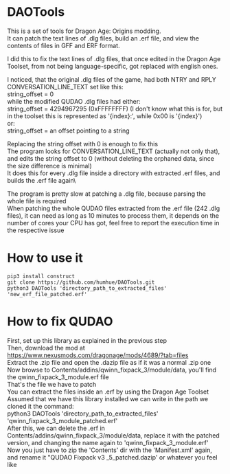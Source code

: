 # DAOTools
This is a set of tools for Dragon Age: Origins modding.\
It can patch the text lines of .dlg files, build an .erf file, and view the contents of files in GFF and ERF format.

I did this to fix the text lines of .dlg files, that once edited in the Dragon Age Toolset, from not being language-specific, got replaced with english ones.

I noticed, that the original .dlg files of the game, had both NTRY and RPLY CONVERSATION_LINE_TEXT set like this:\
    string_offset = 0\
while the modified QUDAO .dlg files had either:\
    string_offset = 4294967295 (0xFFFFFFFF) (I don't know what this is for, but in the toolset this is represented as '{index}:', while 0x00 is '{index}')\
    or:\
    string_offset = an offset pointing to a string

Replacing the string offset with 0 is enough to fix this\
The program looks for CONVERSATION_LINE_TEXT (actually not only that), and edits the string offset to 0 (without deleting the orphaned data, since the size difference is minimal)\
It does this for every .dlg file inside a directory with extracted .erf files, and builds the .erf file again\

The program is pretty slow at patching a .dlg file, because parsing the whole file is required\
When patching the whole QUDAO files extracted from the .erf file (242 .dlg files), it can need as long as 10 minutes to process them, it depends on the number of cores your CPU has got, feel free to report the execution time in the respective issue 

# How to use it
    pip3 install construct
    git clone https://github.com/humhue/DAOTools.git
    python3 DAOTools 'directory_path_to_extracted_files' 'new_erf_file_patched.erf'

# How to fix QUDAO
First, set up this library as explained in the previous step\
Then, download the mod at https://www.nexusmods.com/dragonage/mods/4689/?tab=files \
Extract the .zip file and open the .dazip file as if it was a normal .zip one\
Now browse to Contents/addins/qwinn_fixpack_3/module/data, you'll find the qwinn_fixpack_3_module.erf file\
That's the file we have to patch\
You can extract the files inside an .erf by using the Dragon Age Toolset\
Assumed that we have this library installed we can write in the path we cloned it the command:\
    python3 DAOTools 'directory_path_to_extracted_files' 'qwinn_fixpack_3_module_patched.erf'\
After this, we can delete the .erf in Contents/addins/qwinn_fixpack_3/module/data, replace it with the patched version, and changing the name again to 'qwinn_fixpack_3_module.erf'\
Now you just have to zip the 'Contents' dir with the 'Manifest.xml' again, and rename it "QUDAO Fixpack v3
_5_patched.dazip' or whatever you feel like

